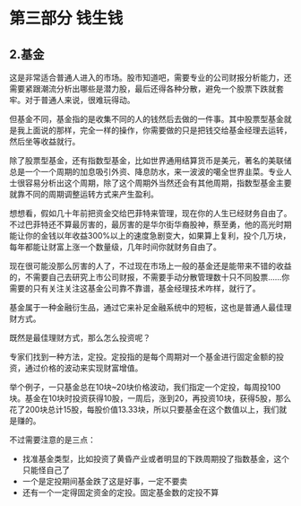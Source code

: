 # 第三部分 钱生钱

## 2.基金

这是非常适合普通人进入的市场。股市知道吧，需要专业的公司财报分析能力，还需要紧跟潮流分析出哪些是潜力股，最后还得各种分散，避免一个股票下跌就套牢。对于普通人来说，很难玩得动。

但基金不同，基金指的是收集不同的人的钱然后去做的一件事。其中股票型基金就是我上面说的那样，完全一样的操作，你需要做的只是把钱交给基金经理去运转，然后坐等收益就行。

除了股票型基金，还有指数型基金，比如世界通用结算货币是美元，著名的美联储总是一个一个周期的加息吸引外资、降息防水，来一波波的噶全世界韭菜。专业人士很容易分析出这个周期，除了这个周期外当然还会有其他周期，指数型基金主要就靠不同的周期调整运转方式来产生盈利。

想想看，假如几十年前把资金交给巴菲特来管理，现在你的人生已经财务自由了。不过巴菲特还不算最厉害的，最厉害的是华尔街华裔股神，蔡至勇，他的高光时期能让你的金钱以年收益300%以上的速度急剧变大，如果算上复利，投个几万块，每年都能让财富上涨一个数量级，几年时间你就财务自由了。

现在很可能没那么厉害的人了，不过现在市场上一般的基金还是能带来不错的收益的，不需要自己去研究上市公司财报，不需要手动分散管理数十只不同股票……你需要的只有关注关注这基金公司靠不靠谱，基金经理技术咋样，就行了。

基金属于一种金融衍生品，通过它来补足金融系统中的短板，这也是普通人最佳理财方式。

既然是最佳理财方式，那么怎么投资呢？

专家们找到一种方法，定投。定投指的是每个周期对一个基金进行固定金额的投资，通过价格的波动来实现财富增值。

举个例子，一只基金总在10块~20块价格波动，我们指定一个定投，每周投100块。基金在10块时投资获得10股，一周后，涨到20，再投资10块，获得5股，那么花了200块总计15股，每股价值13.33块，所以只要基金在这个数值以上，我们就是赚的。

不过需要注意的是三点：

- 找准基金类型，比如投资了黄昏产业或者明显的下跌周期投了指数基金，这个只能怪自己了
- 一个是定投期间基金跌了这是好事，一定不要卖
- 还有一个一定得固定资金的定投。固定基金数的定投不算
